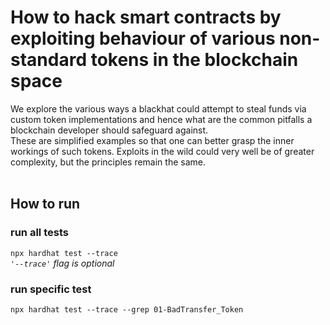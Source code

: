# How to hack smart contracts by exploiting behaviour of various non-standard tokens in the blockchain space
We explore the various ways a blackhat could attempt to steal funds via custom token implementations and hence what are the common pitfalls a blockchain developer should safeguard against.<br>
These are simplified examples so that one can better grasp the inner workings of such tokens. Exploits in the wild could very well be of greater complexity, but the principles remain the same.<br><br>

## How to run

### run all tests
`npx hardhat test --trace` <br>
*`'--trace'` flag is optional*
### run specific test
`npx hardhat test --trace --grep 01-BadTransfer_Token` <br>
